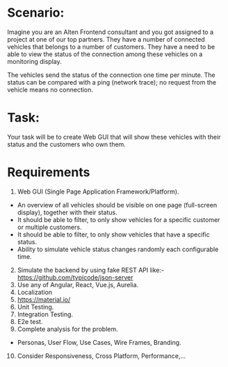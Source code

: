# Scenario:
Imagine you are an Alten Frontend consultant and you got assigned to a project at one of our top partners.
They have a number of connected vehicles that belongs to a number of customers.
They have a need to be able to view the status of the connection among these vehicles on a monitoring display.

The vehicles send the status of the connection one time per minute.
The status can be compared with a ping (network trace); no request from the vehicle means no connection.

# Task:
Your task will be to create Web GUI that will show these vehicles with their status and the customers who own them.

# Requirements
1. Web GUI (Single Page Application Framework/Platform).
 - An overview of all vehicles should be visible on one page (full-screen display), together with their status.
 - It should be able to filter, to only show vehicles for a specific customer or multiple customers.
 - It should be able to filter, to only show vehicles that have a specific status.
 - Ability to simulate vehicle status changes randomly each configurable time.
2. Simulate the backend by using fake REST API like:- https://github.com/typicode/json-server
3. Use any of Angular, React, Vue.js, Aurelia.
4. Localization
5. https://material.io/
6. Unit Testing.
7. Integration Testing.
8. E2e test.
9. Complete analysis for the problem.
 - Personas, User Flow, Use Cases, Wire Frames, Branding.
10. Consider Responsiveness, Cross Platform, Performance,...